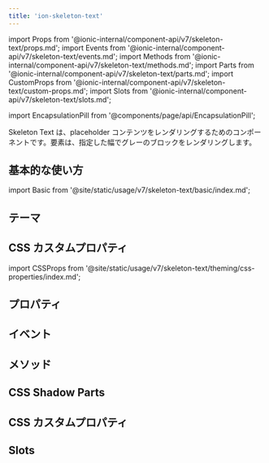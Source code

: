 ```yaml
---
title: 'ion-skeleton-text'
---
```


import Props from '@ionic-internal/component-api/v7/skeleton-text/props.md';
import Events from '@ionic-internal/component-api/v7/skeleton-text/events.md';
import Methods from '@ionic-internal/component-api/v7/skeleton-text/methods.md';
import Parts from '@ionic-internal/component-api/v7/skeleton-text/parts.md';
import CustomProps from '@ionic-internal/component-api/v7/skeleton-text/custom-props.md';
import Slots from '@ionic-internal/component-api/v7/skeleton-text/slots.md';

<head>
  <title>Skeleton Text | Skeleton Loading Placeholder & Framework for Text</title>
  <meta
    name="description"
    content="ion-skeleton-text は、プレースホルダコンテンツをレンダリングするためのコンポーネントです。この要素は、ローディングテキストのフレームワークとして、指定された幅で灰色のブロックをレンダリングします。"
  />
</head>

import EncapsulationPill from '@components/page/api/EncapsulationPill';

<EncapsulationPill type="shadow" />

Skeleton Text は、placeholder コンテンツをレンダリングするためのコンポーネントです。要素は、指定した幅でグレーのブロックをレンダリングします。

## 基本的な使い方

import Basic from '@site/static/usage/v7/skeleton-text/basic/index.md';

<Basic />

## テーマ

## CSS カスタムプロパティ

import CSSProps from '@site/static/usage/v7/skeleton-text/theming/css-properties/index.md';

<CSSProps />

## プロパティ

<Props />

## イベント

<Events />

## メソッド

<Methods />

## CSS Shadow Parts

<Parts />

## CSS カスタムプロパティ

<CustomProps />

## Slots

<Slots />
